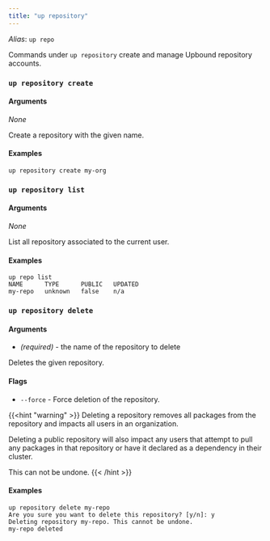 ```yaml
---
title: "up repository"
---
```

_Alias_: `up repo`  

Commands under `up repository` create and manage Upbound repository accounts.

### `up repository create`


#### Arguments
_None_

Create a repository with the given name.  


#### Examples
```shell
up repository create my-org
```

### `up repository list`


#### Arguments
_None_

List all repository associated to the current user.


#### Examples
```shell
up repo list
NAME      TYPE      PUBLIC   UPDATED
my-repo   unknown   false    n/a
```

### `up repository delete`


#### Arguments
* <repository name> _(required)_ - the name of the repository to delete

Deletes the given repository.


#### Flags
* `--force` - Force deletion of the repository.

{{<hint "warning" >}}
Deleting a repository removes all packages from the repository and impacts all users in an organization. 

Deleting a public repository will also impact any users that attempt to pull any packages in
that repository or have it declared as a dependency in their cluster.

This can not be undone.
{{< /hint >}}


#### Examples
```shell
up repository delete my-repo
Are you sure you want to delete this repository? [y/n]: y
Deleting repository my-repo. This cannot be undone.
my-repo deleted
```